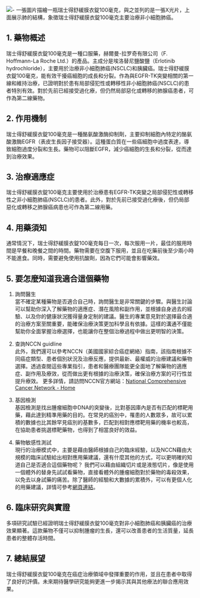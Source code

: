 ![- 一張圖片描繪一瓶瑞士得舒緩膜衣錠100毫克，與之並列的是一張X光片，上面展示肺的結構，象徵瑞士得舒緩膜衣錠100毫克主要治療非小細胞肺癌。](https://i.imgur.com/EfVzbzI.jpeg)
## 1. 藥物概述

瑞士得舒緩膜衣錠100毫克是一種口服藥，赫爾曼-拉罗奇有限公司（F. Hoffmann-La Roche Ltd.）的產品。主成分是埃洛替尼鹽酸鹽（Erlotinib hydrochloride），主要用於治療非小細胞肺癌(NSCLC)和胰臟癌。瑞士得舒緩膜衣錠100毫克，能有效干擾癌細胞的成長和分裂。作為與EGFR-TK突變相關的第一線和維持治療，已證明對於患有局部侵犯性或轉移性非小細胞肺癌(NSCLC)的患者特別有效。對於先前已經接受過化療，但仍然局部惡化或轉移的肺腺癌患者，可作為第二線藥物。

## 2. 作用機制

瑞士得舒緩膜衣錠100毫克是一種酪氨酸激酶抑制劑，主要抑制細胞內特定的酪氨酸激酶EGFR（表皮生長因子接受器）。這種蛋白質在一些癌細胞中過度表達，導致細胞過度分裂和生長。藥物可以阻斷EGFR，減少癌細胞的生長和分裂，從而達到治療效果。

## 3. 治療適應症

瑞士得舒緩膜衣錠100毫克主要使用於治療患有EGFR-TK突變之局部侵犯性或轉移性之非小細胞肺癌(NSCLC)的患者。此外，對於先前已接受過化療後，但仍局部惡化或轉移之肺腺癌病患也可作為第二線用藥。

## 4. 用藥須知

通常情況下，瑞士得舒緩膜衣錠100毫克每日一次，每次服用一片，最佳的服用時間是早餐和晚餐之間的時間。藥物需要在空腹下服用，並且在吃藥前後至少兩小時不能進食。同時，需要避免使用抗酸劑，因為它們可能會影響藥效。

## 5. 要怎麼知道我適合這個藥物 

1. 詢問醫生  
當不確定某種藥物是否適合自己時，詢問醫生是非常關鍵的步驟。與醫生討論可以幫助你深入了解藥物的適應症、潛在風險和副作用，並根據自身過去的經驗、以及你的健康狀況獲得量身定制的建議。醫生的專業意見對於選擇最合適的治療方案至關重要，能確保治療決策更加科學且有依據。這樣的溝通不僅能幫助你全面掌握治療選擇，也能讓你在整個治療過程中做出更明智的決策。 

2. 查詢NCCN guidline  
此外，我們還可以參考NCCN（美國國家綜合癌症網絡）指南，該指南根據不同癌症類型、患者個別狀況及治療反應，提供最新、最權威的治療建議和藥物選擇。透過查閱這些專業指引，患者和醫療團隊能更全面地了解藥物的適應症、副作用及療效，從而做出更有根據的治療決策，確保治療方案的可行性並提升療效。 
更多詳情，請訪問NCCN官方網站：[National Comprehensive Cancer Network - Home](https://www.nccn.org/)

3. 基因檢測  
基因檢測是找出腫瘤細胞中DNA的突變後，比對基因庫內是否有匹配的標靶用藥，藉此達到精準用藥的目的。在常見的癌別中，罹患的人數眾多，故可以累積的數據也比其餘罕見癌別的基數多，匹配到相對應標靶用藥的機率也較高，在協助患者挑選標靶藥物，也得到了相當良好的效益。 

4. 藥物敏感性測試  
現行的治療模式中，主要是藉由醫師根據自己的臨床經驗，以及NCCN藉由大規模的臨床試驗給出相對應用藥建議，還有什麼其他的方式，可以更明確的知道自己是否適合這個藥物呢？ 
我們可以藉由組織切片或是液態切片，像是使用一個體外的替身先試試看藥物，直接看體外的腫瘤細胞對於藥物的毒殺效果，以免去以身試藥的痛苦。除了醫師的經驗和大數據的累積外，可以有更個人化的用藥建議，詳情可參考[網頁連結](https://info.cancerfree.io/)。 

## 6. 臨床研究與實證

多項研究試驗已經證明瑞士得舒緩膜衣錠100毫克對非小細胞肺癌和胰臟癌的治療效果顯著。這款藥物不僅可以抑制腫瘤的生長，還可以改善患者的生活質量，延長患者的整體存活時間。

## 7. 總結展望

瑞士得舒緩膜衣錠100毫克在癌症治療領域中發揮重要的作用，並且在患者中取得了良好的評價。未來期待醫學研究能夠更進一步揭示其與其他療法的聯合應用效果。

